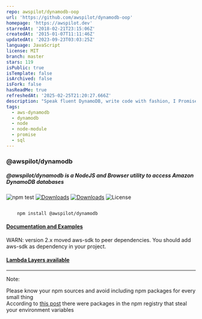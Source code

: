 ```yaml
---
repo: awspilot/dynamodb-oop
url: 'https://github.com/awspilot/dynamodb-oop'
homepage: 'https://awspilot.dev'
starredAt: '2018-02-21T23:15:06Z'
createdAt: '2015-01-07T11:11:46Z'
updatedAt: '2023-09-23T03:03:25Z'
language: JavaScript
license: MIT
branch: master
stars: 119
isPublic: true
isTemplate: false
isArchived: false
isFork: false
hasReadMe: true
refreshedAt: '2025-02-25T21:20:27.666Z'
description: "Speak fluent DynamoDB, write code with fashion, I Promise() \U0001F603"
tags:
  - aws-dynamodb
  - dynamodb
  - node
  - node-module
  - promise
  - sql
---
```



### @awspilot/dynamodb

##### @awspilot/dynamodb is a NodeJS and Browser utility to access Amazon DynamoDB databases


![npm test](https://github.com/awspilot/dynamodb-oop/workflows/npm%20test/badge.svg)
[![Downloads](https://img.shields.io/npm/dm/@awspilot/dynamodb.svg?maxAge=2592000)](https://www.npmjs.com/package/@awspilot/dynamodb)
[![Downloads](https://img.shields.io/npm/dy/@awspilot/dynamodb.svg?maxAge=2592000)](https://www.npmjs.com/package/@awspilot/dynamodb)
![License](https://img.shields.io/github/license/awspilot/dynamodb-oop.svg)



```

	npm install @awspilot/dynamodb

```


#### [ Documentation and Examples ](https://awspilot.dev/)  

WARN: version 2.x moved aws-sdk to peer dependencies.
You should add aws-sdk as dependency in your project.

#### [ Lambda Layers available ](https://awspilot.dev/pages/layer/)  

---
Note:  

Please know your npm sources and avoid including npm packages for every small thing  
According to [this post](https://iamakulov.com/notes/npm-malicious-packages/) there were packages in the npm registry that steal your environment variables
